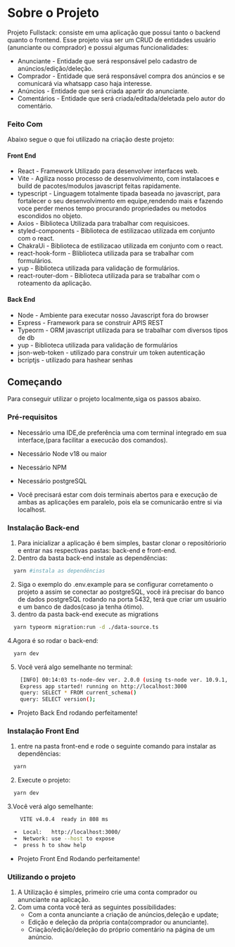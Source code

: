 # Sobre o Projeto

Projeto Fullstack:
  consiste em uma aplicação que possui tanto o backend quanto o frontend.
Esse projeto visa ser um CRUD de entidades usuário (anunciante ou comprador) e possui algumas funcionalidades:

- Anunciante - Entidade que será responsável pelo cadastro de anúncios/edição/deleção.
- Comprador - Entidade que será responsável compra dos anúncios e se comunicará via whatsapp caso haja interesse.
- Anúncios - Entidade que será criada apartir do anunciante.
- Comentários - Entidade que será criada/editada/deletada pelo autor do comentário.

### Feito Com

Abaixo segue o que foi utilizado na criação deste projeto:

#### Front End

- React - Framework Utilizado para desenvolver interfaces web.
- Vite - Agiliza nosso processo de desenvolvimento, com instalacoes e build de pacotes/modulos javascript feitas rapidamente.
- typescript - Linguagem totalmente tipada baseada no javascript, para fortalecer o seu desenvolvimento em equipe,rendendo mais e fazendo voce perder menos tempo procurando propriedades ou metodos escondidos no objeto.
- Axios - Biblioteca Utilizada para trabalhar com requisicoes.
- styled-components - Biblioteca de estilizacao utilizada em conjunto com o react.
- ChakraUi - Biblioteca de estilizacao utilizada em conjunto com o react.
- react-hook-form - Bliblioteca utilizada para se trabalhar com formulários.
- yup - Biblioteca utilizada para validação de formulários.
- react-router-dom - Biblioteca utilizada para se trabalhar com o roteamento da aplicação.

#### Back End

- Node - Ambiente para executar nosso Javascript fora do browser
- Express - Framework para se construir APIS REST
- Typeorm - ORM javascript utilizada para se trabalhar com diversos tipos de db
- yup - Biblioteca utilizada para validação de formulários
- json-web-token - utilizado para construir um token autenticação
- bcriptjs - utilizado para hashear senhas

## Começando

Para conseguir utilizar o projeto localmente,siga os passos abaixo.

### Pré-requisitos

- Necessário uma IDE,de preferência uma com terminal integrado em sua interface,(para facilitar a execucão dos comandos).

- Necessário Node v18 ou maior

- Necessário NPM

- Necessário postgreSQL

- Você precisará estar com dois terminais abertos para e execução de ambas as aplicações em paralelo, pois ela se comunicarão entre si via localhost.

### Instalação Back-end

1. Para inicializar a aplicação é bem simples, bastar clonar o repositóriorio e entrar nas respectivas pastas: back-end e front-end.
2. Dentro da basta back-end instale as dependências:

```sh
  yarn #instala as dependências
```

2. Siga o exemplo do .env.example para se configurar corretamento o projeto a assim se conectar ao postgreSQL, você irá precisar do banco de dados postgreSQL rodando na porta 5432, terá que criar um usuário e um banco de dados(caso ja tenha ótimo).
3. dentro da pasta back-end execute as migrations

```sh
  yarn typeorm migration:run -d ./data-source.ts
```

4.Agora é so rodar o back-end:

```sh
  yarn dev
```

5.  Você verá algo semelhante no terminal:

```sh
    [INFO] 00:14:03 ts-node-dev ver. 2.0.0 (using ts-node ver. 10.9.1, typescript ver. 4.9.5)
    Express app started! running on http://localhost:3000
    query: SELECT * FROM current_schema()
    query: SELECT version();
```

- Projeto Back End rodando perfeitamente!

### Instalação Front End

1. entre na pasta front-end e rode o seguinte comando para instalar as dependências:

```sh
  yarn
```

2. Execute o projeto:

```sh
  yarn dev
```

3.Você verá algo semelhante:

```sh
    VITE v4.0.4  ready in 808 ms

  ➜  Local:   http://localhost:3000/
  ➜  Network: use --host to expose
  ➜  press h to show help
```

- Projeto Front End Rodando perfeitamente!

### Utilizando o projeto

1.  A Utilização é simples, primeiro crie uma conta comprador ou anunciante na aplicação.
2.  Com uma conta você terá as seguintes possibilidades:
    - Com a conta anunciante a criação de anúncios,deleção e update;
    - Edição e deleção da própria conta(comprador ou anunciante).
    - Criação/edição/deleção do próprio comentário na página de um anúncio.
